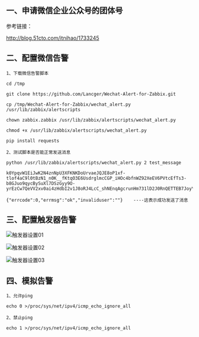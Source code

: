 ## 一、申请微信企业公众号的团体号

参考链接：

http://blog.51cto.com/itnihao/1733245

## 二、配置微信告警
```
1、下载微信告警脚本

cd /tmp

git clone https://github.com/Lancger/Wechat-Alert-for-Zabbix.git

cp /tmp/Wechat-Alert-for-Zabbix/wechat_alert.py /usr/lib/zabbix/alertscripts

chown zabbix.zabbix /usr/lib/zabbix/alertscripts/wechat_alert.py

chmod +x /usr/lib/zabbix/alertscripts/wechat_alert.py

pip install requests

2、测试脚本是否能正常发送消息

python /usr/lib/zabbix/alertscripts/wechat_alert.py 2 test_message

k0YpqvW1EiJwK2N4znNpU3XFKNKDoUrvaeJQJE8oP1xf-tlof4aC9l0tBzN1_n0K__fKtqO3E6UsdrglmcCGP_iHOc4bfnWZ92XeEV6PVtcEfTs3-b8GJuo9qycBySuXl7DSzGyy9O-yrEzCw7QeVV2xv0ai4zHdbI2v1J8oRJ4LcC_shNEnqAgcrunHm731lD2J0RnQETTEB7JoyYkaeg

{"errcode":0,"errmsg":"ok","invaliduser":""}    ----这表示成功发送了消息

```

## 三、配置触发器告警

  ![触发器设置01](https://github.com/Lancger/opslinux/blob/master/images/action-01.png)

  ![触发器设置02](https://github.com/Lancger/opslinux/blob/master/images/action-01.png)

  ![触发器设置03](https://github.com/Lancger/opslinux/blob/master/images/action-01.png)


## 四、模拟告警
```
1、允许ping

echo 0 >/proc/sys/net/ipv4/icmp_echo_ignore_all

2、禁止ping

echo 1 >/proc/sys/net/ipv4/icmp_echo_ignore_all

```
